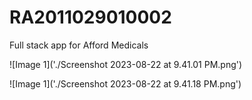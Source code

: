 # RA2011029010002
Full stack app for Afford Medicals 

![Image 1]('./Screenshot 2023-08-22 at 9.41.01 PM.png')

![Image 1]('./Screenshot 2023-08-22 at 9.41.18 PM.png')
